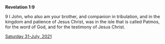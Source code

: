 **Revelation 1:9**

9 I John, who also am your brother, and companion in tribulation, and in the kingdom and patience of Jesus Christ, was in the isle that is called Patmos, for the word of God, and for the testimony of Jesus Christ.

[Saturday 31-July, 2021](https://t.me/s/daily_scripture)
